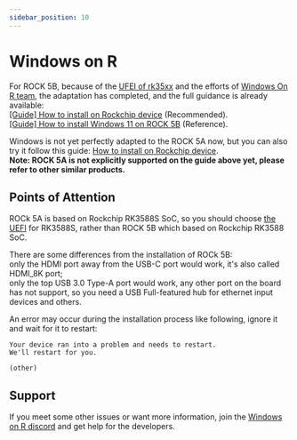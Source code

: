 ```yaml
---
sidebar_position: 10
---
```


# Windows on R

For ROCK 5B, because of the [UFEI of rk35xx](https://github.com/edk2-porting/edk2-rk35xx) and the efforts of [Windows On R team](https://worproject.com/),
the adaptation has completed, and the full guidance is already available:  
[\[Guide\] How to install on Rockchip device](https://worproject.com/guides/how-to-install/on-rockchip) (Recommended).  
[\[Guide\] How to install Windows 11 on ROCK 5B](https://forum.radxa.com/t/guide-how-to-install-windows-11-on-rock-5b/15524) (Reference).

Windows is not yet perfectly adapted to the ROCK 5A now,
but you can also try it follow this guide: [How to install on Rockchip device](https://worproject.com/guides/how-to-install/on-rockchip).  
**Note: ROCK 5A is not explicitly supported on the guide above yet, please refer to other similar products.**

## Points of Attention

ROCk 5A is based on Rockchip RK3588S SoC, so you should choose [the UEFI](https://github.com/edk2-porting/edk2-rk35xx/releases) for RK3588S,
rather than ROCK 5B which based on Rockchip RK3588 SoC.

There are some differences from the installation of ROCk 5B:  
only the HDMI port away from the USB-C port would work, it's also called HDMI_8K port;  
only the top USB 3.0 Type-A port would work, any other port on the board has not support, so you need a USB Full-featured hub for ethernet input devices and others.

An error may occur during the installation process like following, ignore it and wait for it to restart:

```
Your device ran into a problem and needs to restart.
We'll restart for you.

(other)
```

## Support

If you meet some other issues or want more information,
join the [Windows on R discord](https://discord.gg/tjwm9PwZWW) and get help for the developers.
